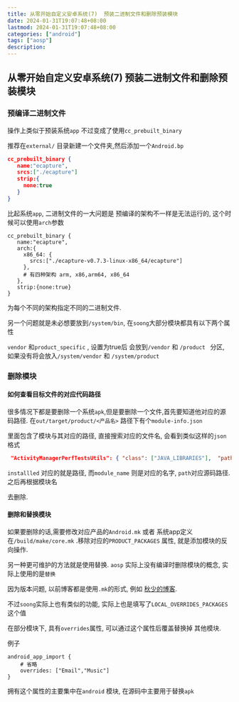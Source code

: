 ```yaml
---
title: 从零开始自定义安卓系统(7)  预装二进制文件和删除预装模块
date: 2024-01-31T19:07:48+08:00
lastmod: 2024-01-31T19:07:48+08:00
categories: ["android"]
tags: ["aosp"]
description:
---
```

## 从零开始自定义安卓系统(7)  预装二进制文件和删除预装模块

### 预编译二进制文件

操作上类似于预装系统`app` 不过变成了使用`cc_prebuilt_binary`

推荐在`external/` 目录新建一个文件夹,然后添加一个`Android.bp`

```json
cc_prebuilt_binary {
   name:"ecapture",
   srcs:["./ecapture"]
   strip:{
     none:true
   }
}
```



比起系统`app`, 二进制文件的一大问题是 预编译的架构不一样是无法运行的, 这个时候可以使用`arch`参数

```
cc_prebuilt_binary {
   name:"ecapture",
   arch:{
     x86_64: {
       srcs:["./ecapture-v0.7.3-linux-x86_64/ecapture"]
     },
     # 有四种架构 arm, x86,arm64, x86_64
   },
   strip:{none:true}
}
```

为每个不同的架构指定不同的二进制文件.

另一个问题就是未必想要放到`/system/bin`, 在`soong`大部分模块都具有以下两个属性

`vendor` 和`product_specific`  , 设置为true后 会放到`/vendor` 和 `/product ` 分区, 如果没有将会放入`/system/vendor` 和 `/system/product`



### 删除模块

#### 如何查看目标文件的对应代码路径

很多情况下都是要删除一个系统`apk`,但是要删除一个文件,首先要知道他对应的源码路径.  在`out/target/product/<产品名>`  路径下有个`module-info.json`

里面包含了模块与其对应的路径, 直接搜索对应的文件名, 会看到类似这样的`json`格式

```json
 "ActivityManagerPerfTestsUtils": { "class": ["JAVA_LIBRARIES"],  "path": ["frameworks/base/tests/ActivityManagerPerfTests/utils"],  "tags": ["tests"],  "installed": ["out/target/product/test/testcases/ActivityManagerPerfTestsUtils/x86_64/ActivityManagerPerfTestsUtils.jar"],  "compatibility_suites": ["null-suite"],   "module_name": "ActivityManagerPerfTestsUtils",  "supported_variants": ["DEVICE"] },
```

`installled` 对应的就是路径, 而`module_name` 则是对应的名字, `path`对应源码路径. 之后再根据模块名

去删除.



#### 删除和替换模块

如果要删除的话,需要修改对应产品的`Android.mk` 或者 系统app定义在`/build/make/core.mk` .移除对应的`PRODUCT_PACKAGES` 属性, 就是添加模块的反向操作.



另一种更可维护的方法就是使用替换.  `aosp` 实际上没有编译时删除模块的概念, 实际上使用的是`替换` 

因为版本问题, 以前博客都是使用`.mk`的形式, 例如 [秋少的博客](https://qiushao.net/2019/12/12/Android%E7%B3%BB%E7%BB%9F%E5%BC%80%E5%8F%91%E5%85%A5%E9%97%A8/6-%E5%88%A0%E9%99%A4%E5%8E%9F%E7%94%9F%E5%86%85%E7%BD%AEAPK/). 

不过`soong`实际上也有类似的功能, 实际上也是填写了`LOCAL_OVERRIDES_PACKAGES`这个值



在部分模块下, 具有`overrides`属性, 可以通过这个属性后覆盖替换掉 其他模块.

例子

```
android_app_import {
    # 省略
    overrides: ["Email","Music"]
}
```

 

拥有这个属性的主要集中在`android` 模块, 在源码中主要用于替换`apk`


